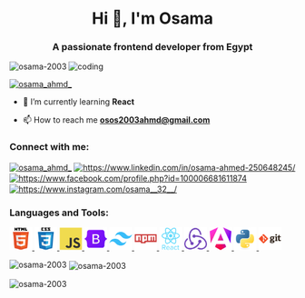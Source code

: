 <h1 align="center">Hi 👋, I'm Osama</h1>
<h3 align="center">A passionate frontend developer from Egypt</h3>


<img align="right" alt="coding" width="400" src="https://cdn.dribbble.com/users/730703/screenshots/6581243/avento.gif">

<p align="left"> <img src="https://komarev.com/ghpvc/?username=osama-2003&label=Profile%20views&color=0e75b6&style=flat" alt="osama-2003" /> </p>

<p align="left"> <a href="https://twitter.com/osama_ahmd_" target="blank"><img src="https://img.shields.io/twitter/follow/osama_ahmd_?logo=twitter&style=for-the-badge" alt="osama_ahmd_" /></a> </p>

- 🌱 I’m currently learning **React**

- 📫 How to reach me **osos2003ahmd@gmail.com**


<h3 align="left">Connect with me:</h3>
<p align="left">
<a href="https://twitter.com/osama_ahmd_" target="blank"><img align="center" src="https://raw.githubusercontent.com/rahuldkjain/github-profile-readme-generator/master/src/images/icons/Social/twitter.svg" alt="osama_ahmd_" height="30" width="40" /></a>
<a href="https://www.linkedin.com/in/osama-ahmed-250648245/" target="blank"><img align="center" src="https://raw.githubusercontent.com/rahuldkjain/github-profile-readme-generator/master/src/images/icons/Social/linked-in-alt.svg" alt="https://www.linkedin.com/in/osama-ahmed-250648245/" height="30" width="40" /></a>
<a href="https://www.facebook.com/profile.php?id=100006681611874" target="blank"><img align="center" src="https://raw.githubusercontent.com/rahuldkjain/github-profile-readme-generator/master/src/images/icons/Social/facebook.svg" alt="https://www.facebook.com/profile.php?id=100006681611874" height="30" width="40" /></a>
<a href="https://www.instagram.com/osama__32__/" target="blank"><img align="center" src="https://raw.githubusercontent.com/rahuldkjain/github-profile-readme-generator/master/src/images/icons/Social/instagram.svg" alt="https://www.instagram.com/osama__32__/" height="30" width="40" /></a>
</p>

<h3 align="left">Languages and Tools:</h3>
<p align="left">
   <a href="https://www.w3.org/html/" target="_blank" rel="noreferrer">
      <img src="https://raw.githubusercontent.com/devicons/devicon/master/icons/html5/html5-original-wordmark.svg" alt="html5" width="40" height="40"/>
   </a>
   <a href="https://www.w3schools.com/css/" target="_blank" rel="noreferrer">
      <img src="https://raw.githubusercontent.com/devicons/devicon/master/icons/css3/css3-original-wordmark.svg" alt="css3" width="40" height="40"/>
   </a>
   <a href="https://developer.mozilla.org/en-US/docs/Web/JavaScript" target="_blank" rel="noreferrer">
      <img src="https://raw.githubusercontent.com/devicons/devicon/master/icons/javascript/javascript-original.svg" alt="javascript" width="40" height="40"/>
   </a>
   <a href="https://getbootstrap.com" target="_blank" rel="noreferrer">
      <img src="https://raw.githubusercontent.com/devicons/devicon/master/icons/bootstrap/bootstrap-original.svg" alt="bootstrap" width="40" height="40"/>
   </a>
    <a href="https://tailwindcss.com/" target="_blank" rel="noreferrer">
      <img src="https://raw.githubusercontent.com/devicons/devicon/master/icons/tailwindcss/tailwindcss-original.svg" alt="tailwind" width="40" height="40"/>
   </a>
    <a href="https://www.npmjs.com/" target="_blank" rel="noreferrer">
      <img src="https://raw.githubusercontent.com/devicons/devicon/master/icons/npm/npm-original-wordmark.svg" alt="npm" width="40" height="40"/>
   </a>
   
   <a href="https://reactjs.org/" target="_blank" rel="noreferrer">
      <img src="https://raw.githubusercontent.com/devicons/devicon/master/icons/react/react-original-wordmark.svg" alt="react" width="40" height="40"/>
   </a>
   <a href="https://redux.js.org/" target="_blank" rel="noreferrer">
      <img src="https://raw.githubusercontent.com/devicons/devicon/master/icons/redux/redux-original.svg" alt="redux" width="40" height="40"/>
   </a>
   
   <a href="https://angular.io/" target="_blank" rel="noreferrer">
      <img src="https://raw.githubusercontent.com/devicons/devicon/master/icons/angular/angular-original.svg" alt="angular" width="40" height="40"/>
   </a>
   
  <a href="https://www.python.org" target="_blank" rel="noreferrer">
      <img src="https://raw.githubusercontent.com/devicons/devicon/master/icons/python/python-original.svg" alt="python" width="40" height="40"/>
   </a>
   <a href="https://git-scm.com/" target="_blank" rel="noreferrer">
      <img src="https://raw.githubusercontent.com/devicons/devicon/master/icons/git/git-original-wordmark.svg" alt="git" width="40" height="40"/>
   </a>

  
</p>


<p><img align="left" src="https://github-readme-stats.vercel.app/api/top-langs?username=osama-2003&show_icons=true&locale=en&layout=compact" alt="osama-2003" /></p>

<p>&nbsp;<img align="center" src="https://github-readme-stats.vercel.app/api?username=osama-2003&show_icons=true&locale=en" alt="osama-2003" /></p>

<p><img align="center" src="https://github-readme-streak-stats.herokuapp.com/?user=osama-2003&" alt="osama-2003" /></p>
